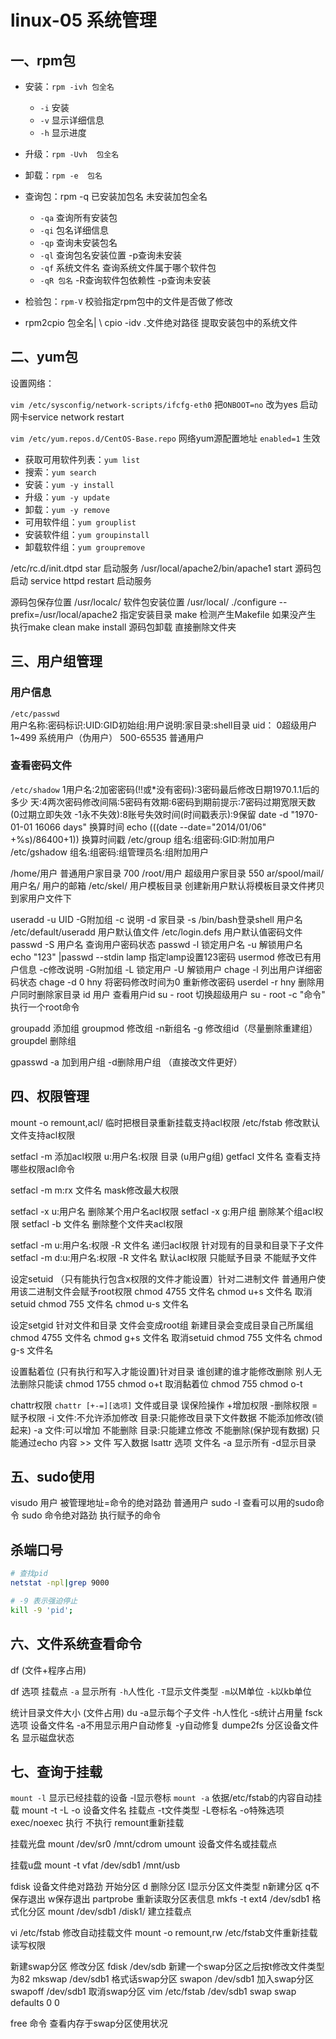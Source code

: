 # linux-05 系统管理

## 一、rpm包

* 安装：`rpm -ivh 包全名`
  * `-i`     安装
  * `-v`     显示详细信息
  * `-h`     显示进度

* 升级：`rpm -Uvh  包全名`
* 卸载：`rpm -e  包名`    

* 查询包：rpm -q     已安装加包名  未安装加包全名
  * `-qa`                   查询所有安装包
  * `-qi`                    包名详细信息
  * `-qp`                   查询未安装包名
  * `-ql`                    查询包名安装位置 -p查询未安装
  *  `-qf` 系统文件名  查询系统文件属于哪个软件包
  * `-qR 包名`           -R查询软件包依赖性 -p查询未安装

* 检验包：`rpm-V`    校验指定rpm包中的文件是否做了修改

* rpm2cpio 包全名| \ cpio -idv .文件绝对路径 提取安装包中的系统文件



## 二、yum包
设置网络：

`vim /etc/sysconfig/network-scripts/ifcfg-eth0`
把`ONBOOT=no` 改为yes   启动网卡service network restart

`vim /etc/yum.repos.d/CentOS-Base.repo`  网络yum源配置地址
`enabled=1` 生效

* 获取可用软件列表：`yum list`
* 搜索：`yum search`
* 安装：`yum -y install ` 
* 升级：`yum -y update`
* 卸载：`yum -y remove` 
* 可用软件组：`yum grouplist` 
* 安装软件组：`yum groupinstall` 
* 卸载软件组：`yum groupremove` 



/etc/rc.d/init.dtpd star 启动服务
/usr/local/apache2/bin/apache1 start 源码包启动
service httpd restart  启动服务

源码包保存位置   /usr/localc/
软件包安装位置   /usr/local/
./configure --prefix=/usr/local/apache2   指定安装目录
make       检测产生Makefile  如果没产生 执行make clean
make install 
源码包卸载  直接删除文件夹



## 三、用户组管理
### 用户信息

`/etc/passwd`     
         用户名称:密码标识:UID:GID初始组:用户说明:家目录:shell目录
        uid： 0超级用户 1~499 系统用户（伪用户）  500-65535 普通用户

### 查看密码文件

`/etc/shadow`
         1用户名:2加密密码(!!或*没有密码):3密码最后修改日期1970.1.1后的多少 
         天:4两次密码修改间隔:5密码有效期:6密码到期前提示:7密码过期宽限天数
         (0过期立即失效 -1永不失效):8账号失效时间(时间戳表示):9保留
date -d "1970-01-01 16066 days" 换算时间
echo $(($(date --date="2014/01/06" +%s)/86400+1)) 换算时间戳
/etc/group   组名:组密码:GID:附加用户
/etc/gshadow 组名:组密码:组管理员名:组附加用户

/home/用户  普通用户家目录 700
/root/用户  超级用户家目录 550
ar/spool/mail/用户名/  用户的邮箱
/etc/skel/  用户模板目录 创建新用户默认将模板目录文件拷贝到家用户文件下


useradd -u UID -G附加组 -c 说明 -d 家目录 -s /bin/bash登录shell 用户名
/etc/default/useradd  用户默认值文件
/etc/login.defs   用户默认值密码文件
passwd -S 用户名  查询用户密码状态
passwd -l 锁定用户名 -u 解锁用户名
echo "123" |passwd --stdin lamp 指定lamp设置123密码
usermod   修改已有用户信息 -c修改说明 -G附加组 -L 锁定用户 -U 解锁用户
chage -l 列出用户详细密码状态 chage -d 0 hny 将密码修改时间为0 重新修改密码
userdel -r hny 删除用户同时删除家目录
id 用户  查看用户id
su - root  切换超级用户
su - root -c "命令"  执行一个root命令

groupadd  添加组 
groupmod  修改组 -n新组名 -g 修改组id（尽量删除重建组）
groupdel  删除组

gpasswd -a 加到用户组 -d删除用户组  （直接改文件更好）



## 四、权限管理
mount -o remount,acl/  临时把根目录重新挂载支持acl权限
/etc/fstab   修改默认文件支持acl权限

setfacl -m 添加acl权限  u:用户名:权限 目录  (u用户g组)
getfacl 文件名 查看支持哪些权限acl命令

setfacl -m m:rx 文件名  mask修改最大权限

setfacl -x u:用户名  删除某个用户名acl权限
setfacl -x g:用户组  删除某个组acl权限
setfacl -b 文件名    删除整个文件夹acl权限

setfacl -m u:用户名:权限 -R 文件名   递归acl权限 针对现有的目录和目录下子文件
setfacl -m d:u:用户名:权限 -R 文件名    默认acl权限 只能赋予目录 不能赋予文件

设定setuid （只有能执行包含x权限的文件才能设置）针对二进制文件
             普通用户使用该二进制文件会赋予root权限
             chmod 4755 文件名
             chmod u+s  文件名
取消setuid
             chmod 755 文件名
             chmod u-s 文件名

设定setgid 针对文件和目录
             文件会变成root组  新建目录会变成目录自己所属组
             chmod 4755 文件名
             chmod g+s  文件名
取消setuid
             chmod 755 文件名
             chmod g-s 文件名


设置黏着位   (只有执行和写入才能设置)针对目录
             谁创建的谁才能修改删除 别人无法删除只能读
             chmod 1755
             chmod o+t
取消黏着位
             chmod 755
             chmod o-t

chattr权限
`chattr [+-=][选项]`  文件或目录  误保险操作
            +增加权限 -删除权限 =赋予权限
      -i 文件:不允许添加修改 目录:只能修改目录下文件数据 不能添加修改(锁起来)
      -a 文件:可以增加 不能删除  目录:只能建立修改 不能删除(保护现有数据)
            只能通过echo 内容 >> 文件    写入数据
lsattr 选项 文件名  -a 显示所有 -d显示目录



## 五、sudo使用

visudo
用户 被管理地址=命令的绝对路劲
普通用户  sudo -l 查看可以用的sudo命令
          sudo 命令绝对路劲  执行赋予的命令



## 杀端口号

```bash
# 查找pid
netstat -npl|grep 9000

# -9 表示强迫停止
kill -9 'pid';
```





## 六、文件系统查看命令

df   (文件+程序占用)

df 选项 挂载点        `-a` 显示所有 `-h`人性化 `-T`显示文件类型 `-m`以M单位  `-k`以kb单位

统计目录文件大小     (文件占用)
du                          -a显示每个子文件 -h人性化 -s统计占用量
 fsck 选项 设备文件名           -a不用显示用户自动修复  -y自动修复
 dumpe2fs 分区设备文件名   显示磁盘状态



## 七、查询于挂载

`mount -l` 显示已经挂载的设备  -l显示卷标
`mount -a` 依据/etc/fstab的内容自动挂载
mount -t -L -o 设备文件名 挂载点     -t文件类型 -L卷标名  -o特殊选项  exec/noexec 执行 不执行 remount重新挂载 

挂载光盘
mount /dev/sr0 /mnt/cdrom
umount 设备文件名或挂载点

挂载u盘
mount -t vfat /dev/sdb1 /mnt/usb

fdisk 设备文件绝对路劲             开始分区
d 删除分区 l显示分区文件类型 n新建分区  q不保存退出  w保存退出
partprobe            重新读取分区表信息
mkfs -t ext4 /dev/sdb1          格式化分区
mount /dev/sdb1 /disk1/       建立挂载点

vi /etc/fstab      修改自动挂载文件
mount -o remount,rw     /etc/fstab文件重新挂载读写权限

新建swap分区    修改分区  fdisk /dev/sdb
新建一个swap分区之后按t修改文件类型为82
mkswap /dev/sdb1 格式话swap分区
swapon /dev/sdb1   加入swap分区
swapoff /dev/sdb1   取消swap分区
vim /etc/fstab   /dev/sdb1    swap   swap    defaults   0  0

free 命令   查看内存于swap分区使用状况